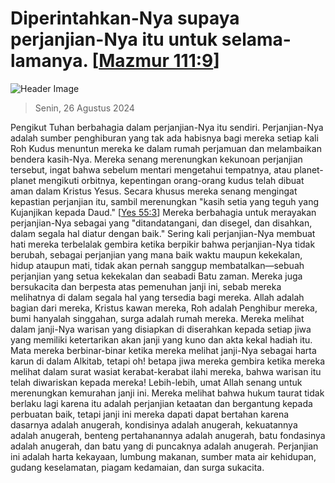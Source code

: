 
# Diperintahkan-Nya supaya perjanjian-Nya itu untuk selama-lamanya. [[Mazmur 111:9](http://alkitab.sabda.org/?Mazmur%20111:9)]

![Header Image](https://alkitab.app/slice/sunrise.jpg)

> Senin, 26 Agustus 2024

Pengikut Tuhan berbahagia dalam perjanjian-Nya itu sendiri. Perjanjian-Nya adalah sumber penghiburan yang tak ada habisnya bagi mereka setiap kali Roh Kudus menuntun mereka ke dalam rumah perjamuan dan melambaikan bendera kasih-Nya. Mereka senang merenungkan kekunoan perjanjian tersebut, ingat bahwa sebelum mentari mengetahui tempatnya, atau planet-planet mengikuti orbitnya, kepentingan orang-orang kudus telah dibuat aman dalam Kristus Yesus. Secara khusus mereka senang mengingat kepastian perjanjian itu, sambil merenungkan "kasih setia yang teguh yang Kujanjikan kepada Daud." [[Yes 55:3](http://alkitab.sabda.org/?Yes%2055:3)] Mereka berbahagia untuk merayakan perjanjian-Nya sebagai yang "ditandatangani, dan disegel, dan disahkan, dalam segala hal diatur dengan baik." Sering kali perjanjian-Nya membuat hati mereka terbelalak gembira ketika berpikir bahwa perjanjian-Nya tidak berubah, sebagai perjanjian yang mana baik waktu maupun kekekalan, hidup ataupun mati, tidak akan pernah sanggup membatalkan—sebuah perjanjian yang setua kekekalan dan seabadi Batu zaman. Mereka juga bersukacita dan berpesta atas pemenuhan janji ini, sebab mereka melihatnya di dalam segala hal yang tersedia bagi mereka. Allah adalah bagian dari mereka, Kristus kawan mereka, Roh adalah Penghibur mereka, bumi hanyalah singgahan, surga adalah rumah mereka. Mereka melihat dalam janji-Nya warisan yang disiapkan di diserahkan kepada setiap jiwa yang memiliki ketertarikan akan janji yang kuno dan akta kekal hadiah itu. Mata mereka berbinar-binar ketika mereka melihat janji-Nya sebagai harta karun di dalam Alkitab, tetapi oh! betapa jiwa mereka gembira ketika mereka melihat dalam surat wasiat kerabat-kerabat ilahi mereka, bahwa warisan itu telah diwariskan kepada mereka! Lebih-lebih, umat Allah senang untuk merenungkan kemurahan janji ini. Mereka melihat bahwa hukum taurat tidak berlaku lagi karena itu adalah perjanjian ketaatan dan bergantung kepada perbuatan baik, tetapi janji ini mereka dapati dapat bertahan karena dasarnya adalah anugerah, kondisinya adalah anugerah, kekuatannya adalah anugerah, benteng pertahanannya adalah anugerah, batu fondasinya adalah anugerah, dan batu yang di puncaknya adalah anugerah. Perjanjian ini adalah harta kekayaan, lumbung makanan, sumber mata air kehidupan, gudang keselamatan, piagam kedamaian, dan surga sukacita.
    